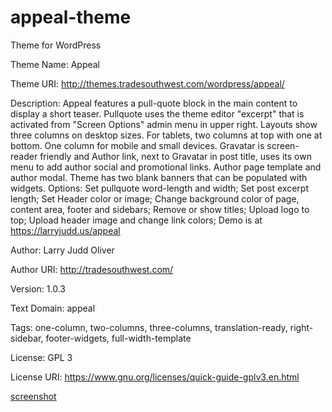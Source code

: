 # appeal-theme
Theme for WordPress

Theme Name:  Appeal

Theme URI:   http://themes.tradesouthwest.com/wordpress/appeal/

Description:  Appeal features a pull-quote block in the main content to display a short teaser. Pullquote uses the theme editor "excerpt" that is activated from "Screen Options" admin menu in upper right. Layouts show three columns on desktop sizes. For tablets, two columns at top with one at bottom. One column for mobile and small devices. Gravatar is screen-reader friendly and Author link, next to Gravatar in post title, uses its own menu to add author social and promotional links. Author page template and author modal. Theme has two blank banners that can be populated with widgets. Options: Set pullquote word-length and width; Set post excerpt length; Set Header color or image; Change background color of page, content area, footer and sidebars; Remove or show titles; Upload logo to top; Upload header image and change link colors; Demo is at https://larryjudd.us/appeal

 Author:      Larry Judd Oliver
 
 Author URI:  http://tradesouthwest.com/
 
 Version:     1.0.3
 
 Text Domain: appeal
 
 Tags:        one-column, two-columns, three-columns, translation-ready, right-sidebar, footer-widgets, full-width-template
 
 License:     GPL 3
 
 License URI: https://www.gnu.org/licenses/quick-guide-gplv3.en.html
 
 [screenshot](screenshot.png)
 

